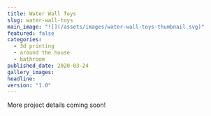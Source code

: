 ```yaml
---
title: Water Wall Toys
slug: water-wall-toys
main_image: "![](/assets/images/water-wall-toys-thumbnail.svg)"
featured: false
categories:
  - 3d printing
  - around the house
  - bathroom
published_date: 2020-03-24
gallery_images: 
headline: 
version: "1.0"
---
```


More project details coming soon!